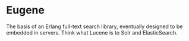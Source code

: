 # Eugene

The basis of an Erlang full-text search library, eventually designed to be embedded in servers. Think what Lucene is to Solr and ElasticSearch.
